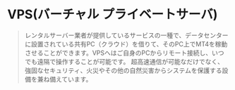 # VPS(バーチャル プライベートサーバ)

>レンタルサーバー業者が提供しているサービスの一種で、データセンターに設置されている共有PC（クラウド）を借りて、そのPC上でMT4を稼動させることができます。VPSへはご自身のPCからリモート接続し、いつでも遠隔で操作することが可能です。
>超高速通信が可能なだけでなく、強固なセキュリティ、火災やその他の自然災害からシステムを保護する設備を兼ね備えています。
